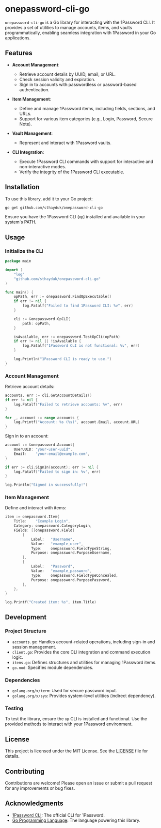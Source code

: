 # onepassword-cli-go

`onepassword-cli-go` is a Go library for interacting with the 1Password CLI. It provides a set of utilities to manage accounts, items, and vaults programmatically, enabling seamless integration with 1Password in your Go applications.

## Features

- **Account Management**:
  - Retrieve account details by UUID, email, or URL.
  - Check session validity and expiration.
  - Sign in to accounts with passwordless or password-based authentication.

- **Item Management**:
  - Define and manage 1Password items, including fields, sections, and URLs.
  - Support for various item categories (e.g., Login, Password, Secure Note).

- **Vault Management**:
  - Represent and interact with 1Password vaults.

- **CLI Integration**:
  - Execute 1Password CLI commands with support for interactive and non-interactive modes.
  - Verify the integrity of the 1Password CLI executable.

## Installation

To use this library, add it to your Go project:

```bash
go get github.com/sthayduk/onepassword-cli-go
```

Ensure you have the 1Password CLI (`op`) installed and available in your system's PATH.

## Usage

### Initialize the CLI

```go
package main

import (
	"log"
	"github.com/sthayduk/onepassword-cli-go"
)

func main() {
	opPath, err := onepassword.FindOpExecutable()
	if err != nil {
		log.Fatalf("Failed to find 1Password CLI: %v", err)
	}

	cli := &onepassword.OpCLI{
		path: opPath,
	}

	isAvailable, err := onepassword.TestOpCli(opPath)
	if err != nil || !isAvailable {
		log.Fatalf("1Password CLI is not functional: %v", err)
	}

	log.Println("1Password CLI is ready to use.")
}
```

### Account Management

Retrieve account details:

```go
accounts, err := cli.GetAccountDetails()
if err != nil {
	log.Fatalf("Failed to retrieve accounts: %v", err)
}

for _, account := range accounts {
	log.Printf("Account: %s (%s)", account.Email, account.URL)
}
```

Sign in to an account:

```go
account := &onepassword.Account{
	UserUUID: "your-user-uuid",
	Email:    "your-email@example.com",
}

if err := cli.SignIn(account); err != nil {
	log.Fatalf("Failed to sign in: %v", err)
}

log.Println("Signed in successfully!")
```

### Item Management

Define and interact with items:

```go
item := onepassword.Item{
	Title:    "Example Login",
	Category: onepassword.CategoryLogin,
	Fields: []onepassword.Field{
		{
			Label:   "Username",
			Value:   "example_user",
			Type:    onepassword.FieldTypeString,
			Purpose: onepassword.PurposeUsername,
		},
		{
			Label:   "Password",
			Value:   "example_password",
			Type:    onepassword.FieldTypeConcealed,
			Purpose: onepassword.PurposePassword,
		},
	},
}

log.Printf("Created item: %s", item.Title)
```

## Development

### Project Structure

- `accounts.go`: Handles account-related operations, including sign-in and session management.
- `client.go`: Provides the core CLI integration and command execution logic.
- `items.go`: Defines structures and utilities for managing 1Password items.
- `go.mod`: Specifies module dependencies.

### Dependencies

- `golang.org/x/term`: Used for secure password input.
- `golang.org/x/sys`: Provides system-level utilities (indirect dependency).

### Testing

To test the library, ensure the `op` CLI is installed and functional. Use the provided methods to interact with your 1Password environment.

## License

This project is licensed under the MIT License. See the [LICENSE](LICENSE) file for details.

## Contributing

Contributions are welcome! Please open an issue or submit a pull request for any improvements or bug fixes.

## Acknowledgments

- [1Password CLI](https://developer.1password.com/docs/cli): The official CLI for 1Password.
- [Go Programming Language](https://golang.org): The language powering this library.